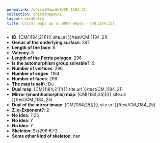```yaml
--- 
 permalink: /chiralMaps6kE/CM_1184_21 
 collection: chiralMaps6kE
 layout: dataEntry
 title: Chiral maps up to 6000 edges - CM[1184;21]
---
```


- **ID**: [CM[1184;21]]({{ site.url }}/test/CM_1184_21)
- **Genus of the underlying surface**: 297
- **Length of the face**: 8
- **Valency**: 8
- **Length of the Petrie polygon**: 296
- **Is the automorphism group solvable?**: S
- **Number of vertices**: 296
- **Number of edges**: 1184
- **Number of faces**: 296
- **The map is self-**: Du
- **Dual map**: [CM[1184;21]]({{ site.url }}/test/CM_1184_21)
- **Mirror (enantihomorphic) map**: [CM[1184;25]]({{ site.url }}/test/CM_1184_25)
- **Dual of the mirror image**: [CM[1184;25]]({{ site.url }}/test/CM_1184_25)
- **Z_q-Exponent?**: 2
- **No idea**:  7:25
- **No idea**: Y
- **No idea**: Y
- **Skeleton**: Sk(296;6)^2
- **Some other kind of skeleton**: nan
